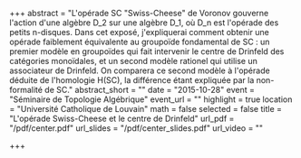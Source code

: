 +++
abstract = "L'opérade SC \"Swiss-Cheese\" de Voronov gouverne l'action d'une algèbre D_2 sur une algèbre D_1, où D_n est l'opérade des petits n-disques. Dans cet exposé, j'expliquerai comment obtenir une opérade faiblement équivalente au groupoïde fondamental de SC : un premier modèle en groupoïdes qui fait intervenir le centre de Drinfeld des catégories monoïdales, et un second modèle rationel qui utilise un associateur de Drinfeld. On comparera ce second modèle à l'opérade déduite de l'homologie H(SC), la différence étant expliquée par la non-formalité de SC."
abstract_short = ""
date = "2015-10-28"
event = "Séminaire de Topologie Algébrique"
event_url = ""
highlight = true
location = "Université Catholique de Louvain"
math = false
selected = false
title = "L'opérade Swiss-Cheese et le centre de Drinfeld"
url_pdf = "/pdf/center.pdf"
url_slides = "/pdf/center_slides.pdf"
url_video = ""

+++
